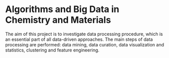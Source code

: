 # Algorithms and Big Data in Chemistry and Materials

The aim of this project is to investigate data processing procedure, which is an essential part of all data-driven approaches. The main steps of data processing are performed: data mining, data curation, data visualization and statistics, clustering and feature engineering.
